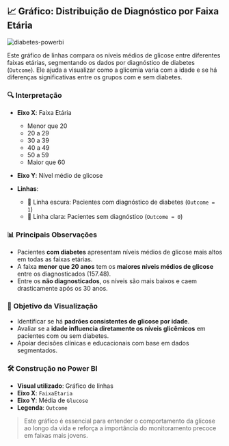 ## 📈 Gráfico: Distribuição de Diagnóstico por Faixa Etária

![diabetes-powerbi](assets/grafico2.png)

Este gráfico de linhas compara os níveis médios de glicose entre diferentes faixas etárias, segmentando os dados por diagnóstico de diabetes (`Outcome`). Ele ajuda a visualizar como a glicemia varia com a idade e se há diferenças significativas entre os grupos com e sem diabetes.

### 🔍 Interpretação

- **Eixo X**: Faixa Etária
  - Menor que 20
  - 20 a 29
  - 30 a 39
  - 40 a 49
  - 50 a 59
  - Maior que 60

- **Eixo Y**: Nível médio de glicose

- **Linhas**:
  - 🔵 Linha escura: Pacientes com diagnóstico de diabetes (`Outcome = 1`)
  - 🔵 Linha clara: Pacientes sem diagnóstico (`Outcome = 0`)

### 📊 Principais Observações

- Pacientes **com diabetes** apresentam níveis médios de glicose mais altos em todas as faixas etárias.
- A faixa **menor que 20 anos** tem os **maiores níveis médios de glicose** entre os diagnosticados (157.48).
- Entre os **não diagnosticados**, os níveis são mais baixos e caem drasticamente após os 30 anos.

### 🎯 Objetivo da Visualização

- Identificar se há **padrões consistentes de glicose por idade**.
- Avaliar se a **idade influencia diretamente os níveis glicêmicos** em pacientes com ou sem diabetes.
- Apoiar decisões clínicas e educacionais com base em dados segmentados.

### 🛠️ Construção no Power BI

- **Visual utilizado**: Gráfico de linhas
- **Eixo X**: `FaixaEtaria`
- **Eixo Y**: Média de `Glucose`
- **Legenda**: `Outcome`

> Este gráfico é essencial para entender o comportamento da glicose ao longo da vida e reforça a importância do monitoramento precoce em faixas mais jovens.

